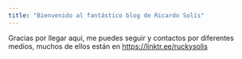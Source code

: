 ```yaml
---
title: "Bienvenido al fantástico blog de Ricardo Solís"
---
```


Gracias por llegar aqui, me puedes seguir y contactos por diferentes medios, muchos de ellos están en https://linktr.ee/ruckysolis
